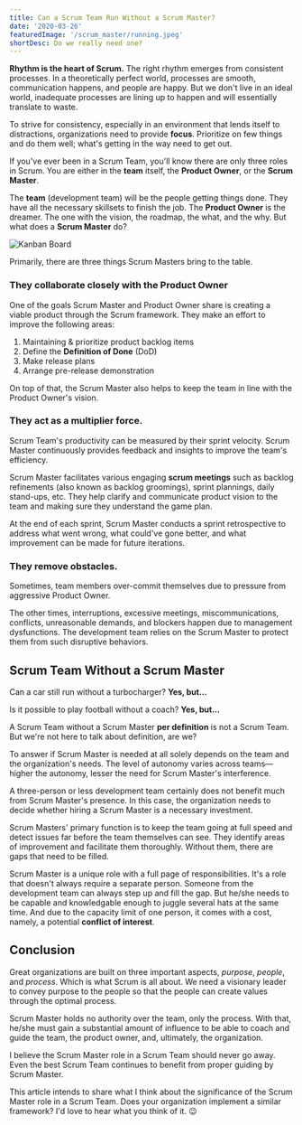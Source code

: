 ```yaml
---
title: Can a Scrum Team Run Without a Scrum Master?
date: '2020-03-26'
featuredImage: '/scrum_master/running.jpeg'
shortDesc: Do we really need one?
---
```


**Rhythm is the heart of Scrum.** The right rhythm emerges from consistent processes. In a theoretically perfect world, processes are smooth, communication happens, and people are happy. But we don't live in an ideal world, inadequate processes are lining up to happen and will essentially translate to waste.

To strive for consistency, especially in an environment that lends itself to distractions, organizations need to provide **focus**. Prioritize on few things and do them well; what's getting in the way need to get out.

If you've ever been in a Scrum Team, you'll know there are only three roles in Scrum. You are either in the **team** itself, the **Product Owner**, or the **Scrum Master**.

The **team** (development team) will be the people getting things done. They have all the necessary skillsets to finish the job. The **Product Owner** is the dreamer. The one with the vision, the roadmap, the what, and the why. But what does a **Scrum Master** do?

![Kanban Board](/scrum_master/kanban.jpg)

Primarily, there are three things Scrum Masters bring to the table.

### They collaborate closely with the Product Owner
One of the goals Scrum Master and Product Owner share is creating a viable product through the Scrum framework. They make an effort to improve the following areas:
  1. Maintaining & prioritize product backlog items
  2. Define the **Definition of Done** (DoD)
  3. Make release plans
  4. Arrange pre-release demonstration

On top of that, the Scrum Master also helps to keep the team in line with the Product Owner's vision.

### They act as a multiplier force.
Scrum Team's productivity can be measured by their sprint velocity. Scrum Master continuously provides feedback and insights to improve the team's efficiency.

Scrum Master facilitates various engaging **scrum meetings** such as backlog refinements (also known as backlog groomings), sprint plannings, daily stand-ups, etc. They help clarify and communicate product vision to the team and making sure they understand the game plan.

At the end of each sprint, Scrum Master conducts a sprint retrospective to address what went wrong, what could've gone better, and what improvement can be made for future iterations.

### They remove obstacles.
Sometimes, team members over-commit themselves due to pressure from aggressive Product Owner.

The other times, interruptions, excessive meetings, miscommunications, conflicts, unreasonable demands, and blockers happen due to management dysfunctions. The development team relies on the Scrum Master to protect them from such disruptive behaviors.

## Scrum Team Without a Scrum Master
Can a car still run without a turbocharger? **Yes, but...**

Is it possible to play football without a coach? **Yes, but...**

A Scrum Team without a Scrum Master **per definition** is not a Scrum Team. But we're not here to talk about definition, are we?

To answer if Scrum Master is needed at all solely depends on the team and the organization's needs. The level of autonomy varies across teams—higher the autonomy, lesser the need for Scrum Master's interference.

A three-person or less development team certainly does not benefit much from Scrum Master's presence. In this case, the organization needs to decide whether hiring a Scrum Master is a necessary investment.

Scrum Masters' primary function is to keep the team going at full speed and detect issues far before the team themselves can see. They identify areas of improvement and facilitate them thoroughly. Without them, there are gaps that need to be filled.

Scrum Master is a unique role with a full page of responsibilities. It's a role that doesn't always require a separate person. Someone from the development team can always step up and fill the gap. But he/she needs to be capable and knowledgable enough to juggle several hats at the same time. And due to the capacity limit of one person, it comes with a cost, namely, a potential **conflict of interest**.

## Conclusion
Great organizations are built on three important aspects, *purpose*, *people*, and *process*. Which is what Scrum is all about. We need a visionary leader to convey purpose to the people so that the people can create values through the optimal process.

Scrum Master holds no authority over the team, only the process. With that, he/she must gain a substantial amount of influence to be able to coach and guide the team, the product owner, and, ultimately, the organization.

I believe the Scrum Master role in a Scrum Team should never go away. Even the best Scrum Team continues to benefit from proper guiding by Scrum Master.

This article intends to share what I think about the significance of the Scrum Master role in a Scrum Team. Does your organization implement a similar framework? I'd love to hear what you think of it. 😉
